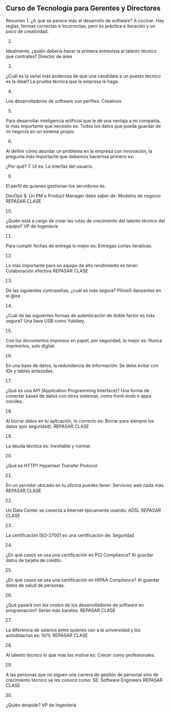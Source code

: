 ## Curso de Tecnología para Gerentes y Directores

Resumen
1.
¿A qué se parece más el desarrollo de software?
A cocinar. Hay reglas, formas correctas e incorrectas, pero es práctica e iteración y un poco de creatividad.

2.
Idealmente, ¿quién debería hacer la primera entrevista al talento técnico que contrates?
Director de área

3.
¿Cuál es la señal más poderosa de que una candidata a un puesto técnico es la ideal?
La prueba técnica que la empresa le haga.

4.
Los desarrolladores de software son perfiles:
Creativos

5.
Para desarrollar inteligencia artificial que le dé una ventaja a mi compañía, lo más importante que necesito es:
Todos los datos que pueda guardar de mi negocio en un sistema propio.

6.
Al definir cómo abordar un problema en la empresa con innovación, la pregunta más importante que debemos hacernos primero es:

¿Por qué?
7.
UI es:
La interfaz del usuario.

8.
El perfil de quienes gestionan los servidores es:

DevOps
9.
Un PM o Product Manager debe saber de:
Modelos de negocio
REPASAR CLASE


10.
¿Quién está a cargo de crear las rutas de crecimiento del talento técnico del equipo?
VP de Ingeniería

11.
Para cumplir fechas de entrega lo mejor es:
Entregas cortas iterativas.

12.
Lo más importante para un equipo de alto rendimiento es tener:
Colaboración efectiva
REPASAR CLASE

13.
De las siguientes contraseñas, ¿cuál es más segura?
P0nie5 danzantes en el @ire

14.
¿Cuál de las siguientes formas de autenticación de doble factor es más segura?
Una llave USB como Yubikey.

15.
Con los documentos impresos en papel, por seguridad, lo mejor es:
Nunca imprimirlos, solo digital.

16.
En una base de datos, la redundancia de información:
Se debe evitar con IDs y tablas enlazadas.

17.
¿Qué es una API (Application Programming Interface)?
Una forma de conectar bases de datos con otros sistemas, como front-ends o apps móviles.

18.
Al borrar datos en tu aplicación, lo correcto es:
Borrar para siempre los datos (por seguridad).
REPASAR CLASE

19.
La deuda técnica es:
Inevitable y normal.

20.
¿Qué es HTTP?
Hypertext Transfer Protocol

21.
En un servidor ubicado en tu oficina puedes tener:
Servicios web nada más.
REPASAR CLASE

22.
Un Data Center se conecta a Internet típicamente usando:
ADSL
REPASAR CLASE

23.
La certificación ISO-27001 es una certificación de:
Seguridad

24.
¿En qué casos se usa una certificación en PCI Compliance?
Al guardar datos de tarjeta de crédito.

25.
¿En qué casos se usa una certificación en HIPAA Compliance?
Al guardar datos de salud de personas.

26.
¿Qué pasará con los costos de los desarrolladores de software en programación?
Serán más baratos.
REPASAR CLASE

27.
La diferencia de salarios entre quienes van a la universidad y los autodidactas es:
50%
REPASAR CLASE

28.
Al talento técnico lo que más los motiva es:
Crecer como profesionales.

29.
A las personas que no siguen una carrera de gestión de personal sino de crecimiento técnico se les conoce como:
SE: Software Engineers
REPASAR CLASE

30.
¿Quién despide?
VP de Ingeniería
